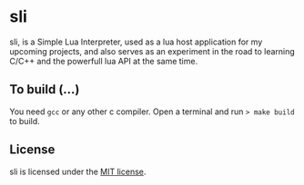 # sli

sli, is a Simple Lua Interpreter, used as a lua host application for my upcoming projects,
and also serves as an experiment in the road to learning C/C++ and the powerfull lua API at the same time.

## To build (...)

You need `gcc` or any other c compiler.
Open a terminal and run `> make build` to build.

## License
sli is licensed under the [MIT license](https://raw.githubusercontent.com/Aerobird98/sli/master/LICENSE.txt).
